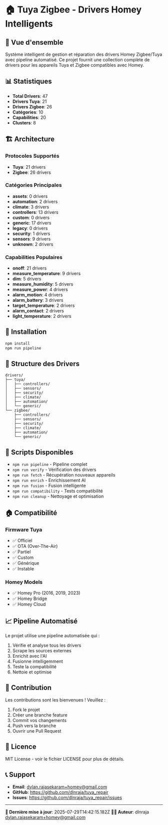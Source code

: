 # 🏠 **Tuya Zigbee - Drivers Homey Intelligents**

## 🎯 **Vue d'ensemble**

Système intelligent de gestion et réparation des drivers Homey Zigbee/Tuya avec pipeline automatisé. Ce projet fournit une collection complète de drivers pour les appareils Tuya et Zigbee compatibles avec Homey.

## 📊 **Statistiques**

- **Total Drivers**: 47
- **Drivers Tuya**: 21
- **Drivers Zigbee**: 26
- **Catégories**: 10
- **Capabilities**: 20
- **Clusters**: 8

## 🏗️ **Architecture**

### **Protocoles Supportés**
- **Tuya**: 21 drivers
- **Zigbee**: 26 drivers

### **Catégories Principales**
- **assets**: 0 drivers
- **automation**: 2 drivers
- **climate**: 3 drivers
- **controllers**: 13 drivers
- **custom**: 0 drivers
- **generic**: 17 drivers
- **legacy**: 0 drivers
- **security**: 1 drivers
- **sensors**: 9 drivers
- **unknown**: 2 drivers

### **Capabilities Populaires**
- **onoff**: 21 drivers
- **measure_temperature**: 9 drivers
- **dim**: 5 drivers
- **measure_humidity**: 5 drivers
- **measure_power**: 4 drivers
- **alarm_motion**: 4 drivers
- **alarm_battery**: 3 drivers
- **target_temperature**: 2 drivers
- **alarm_contact**: 2 drivers
- **light_temperature**: 2 drivers

## 🚀 **Installation**

```bash
npm install
npm run pipeline
```

## 📁 **Structure des Drivers**

```
drivers/
├── tuya/
│   ├── controllers/
│   ├── sensors/
│   ├── security/
│   ├── climate/
│   ├── automation/
│   └── generic/
└── zigbee/
    ├── controllers/
    ├── sensors/
    ├── security/
    ├── climate/
    ├── automation/
    └── generic/
```

## 🔧 **Scripts Disponibles**

- `npm run pipeline` - Pipeline complet
- `npm run verify` - Vérification des drivers
- `npm run fetch` - Récupération nouveaux appareils
- `npm run enrich` - Enrichissement AI
- `npm run fusion` - Fusion intelligente
- `npm run compatibility` - Tests compatibilité
- `npm run cleanup` - Nettoyage et optimisation

## 🏠 **Compatibilité**

### **Firmware Tuya**
- ✅ Officiel
- ✅ OTA (Over-The-Air)
- ✅ Partiel
- ✅ Custom
- ✅ Générique
- ✅ Instable

### **Homey Models**
- ✅ Homey Pro (2016, 2019, 2023)
- ✅ Homey Bridge
- ✅ Homey Cloud

## 📈 **Pipeline Automatisé**

Le projet utilise une pipeline automatisée qui :
1. Vérifie et analyse tous les drivers
2. Scrape les sources externes
3. Enrichit avec l'AI
4. Fusionne intelligemment
5. Teste la compatibilité
6. Nettoie et optimise

## 🤝 **Contribution**

Les contributions sont les bienvenues ! Veuillez :
1. Fork le projet
2. Créer une branche feature
3. Commit vos changements
4. Push vers la branche
5. Ouvrir une Pull Request

## 📝 **Licence**

MIT License - voir le fichier LICENSE pour plus de détails.

## 📞 **Support**

- **Email**: dylan.rajasekaram+homey@gmail.com
- **GitHub**: https://github.com/dlnraja/tuya_repair
- **Issues**: https://github.com/dlnraja/tuya_repair/issues

---

**📅 Dernière mise à jour**: 2025-07-29T14:42:15.182Z
**👨‍💻 Auteur**: dlnraja <dylan.rajasekaram+homey@gmail.com>
